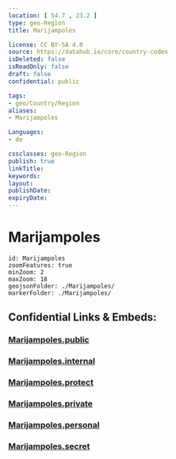 ```yaml
---
location: [ 54.7 , 23.2 ] 
type: geo-Region
title: Marijampoles

license: CC BY-SA 4.0
source: https://datahub.io/core/country-codes
isDeleted: false
isReadOnly: false
draft: false
confidential: public

tags:
- geo/Country/Region
aliases:
- Marijampoles

Languages:
- de

cssclasses: geo-Region
publish: true
linkTitle: 
keywords: 
layout: 
publishDate: 
expiryDate: 
---
```


# Marijampoles

```leaflet
id: Marijampoles
zoomFeatures: true 
minZoom: 2 
maxZoom: 18
geojsonFolder: ./Marijampoles/
markerFolder: ./Marijampoles/
```


## Confidential Links & Embeds: 

### [Marijampoles.public](/_public/\Earth\Continent\Europe\Europe~North\Lithuania\Counties~LithuaniaMarijampoles.public.md) 

### [Marijampoles.internal](/_internal/\Earth\Continent\Europe\Europe~North\Lithuania\Counties~LithuaniaMarijampoles.internal.md) 

### [Marijampoles.protect](/_protect/\Earth\Continent\Europe\Europe~North\Lithuania\Counties~LithuaniaMarijampoles.protect.md) 

### [Marijampoles.private](/_private/\Earth\Continent\Europe\Europe~North\Lithuania\Counties~LithuaniaMarijampoles.private.md) 

### [Marijampoles.personal](/_personal/\Earth\Continent\Europe\Europe~North\Lithuania\Counties~LithuaniaMarijampoles.personal.md) 

### [Marijampoles.secret](/_secret/\Earth\Continent\Europe\Europe~North\Lithuania\Counties~LithuaniaMarijampoles.secret.md)

